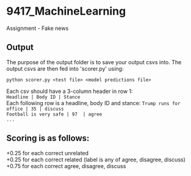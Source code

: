 # 9417_MachineLearning

Assignment - Fake news

## Output

The purpose of the output folder is to save your output csvs into.
The output csvs are then fed into 'scorer.py' using:

`python scorer.py <test file> <model predictions file>`

Each csv should have a 3-column header in row 1:   
`Headline | Body ID | Stance`  
Each following row is a headline, body ID and stance: 
`Trump runs for office | 35 | discuss`  
`Football is very safe | 97  | agree`   
` ... `

## Scoring is as follows:
+0.25 for each correct unrelated  
+0.25 for each correct related (label is any of agree, disagree, discuss)  
+0.75 for each correct agree, disagree, discuss